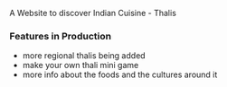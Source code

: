 A Website to discover Indian Cuisine - Thalis




### Features in Production
- more regional thalis being added
- make your own thali mini game
- more info about the foods and the cultures around it
